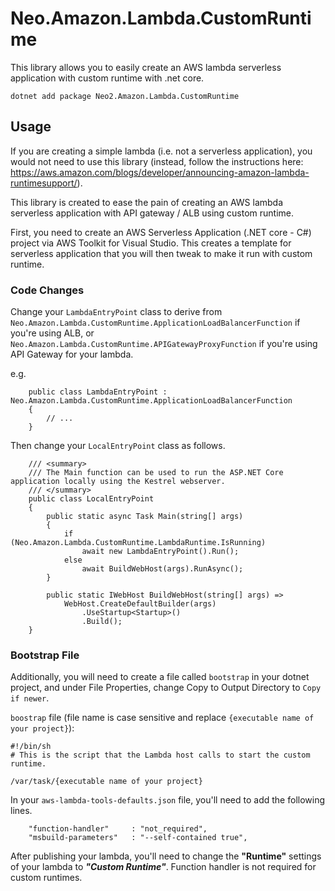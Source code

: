 ﻿# Neo.Amazon.Lambda.CustomRuntime

This library allows you to easily create an AWS lambda serverless application with custom runtime with .net core.

`dotnet add package Neo2.Amazon.Lambda.CustomRuntime`

## Usage

If you are creating a simple lambda (i.e. not a serverless application), you would not need to use this library (instead, follow the instructions here: https://aws.amazon.com/blogs/developer/announcing-amazon-lambda-runtimesupport/).

This library is created to ease the pain of creating an AWS lambda serverless application with API gateway / ALB using custom runtime.

First, you need to create an AWS Serverless Application (.NET core - C#) project via AWS Toolkit for Visual Studio. This creates a template for serverless application that you will then tweak to make it run with custom runtime.

### Code Changes

Change your `LambdaEntryPoint` class to derive from `Neo.Amazon.Lambda.CustomRuntime.ApplicationLoadBalancerFunction` if you're using ALB, or `Neo.Amazon.Lambda.CustomRuntime.APIGatewayProxyFunction` if you're using API Gateway for your lambda. 
  
e.g.
```
    public class LambdaEntryPoint : Neo.Amazon.Lambda.CustomRuntime.ApplicationLoadBalancerFunction
    {
        // ...
    }
```

Then change your `LocalEntryPoint` class as follows.

```
    /// <summary>
    /// The Main function can be used to run the ASP.NET Core application locally using the Kestrel webserver.
    /// </summary>
    public class LocalEntryPoint
    {
        public static async Task Main(string[] args)
        {
            if (Neo.Amazon.Lambda.CustomRuntime.LambdaRuntime.IsRunning)
                await new LambdaEntryPoint().Run();
            else
                await BuildWebHost(args).RunAsync();
        }

        public static IWebHost BuildWebHost(string[] args) =>
            WebHost.CreateDefaultBuilder(args)
                .UseStartup<Startup>()
                .Build();
    }
```

### Bootstrap File

Additionally, you will need to create a file called `bootstrap` in your dotnet project, and under File Properties, change Copy to Output Directory to `Copy if newer`.

`boostrap` file (file name is case sensitive and replace `{executable name of your project}`):
```
#!/bin/sh
# This is the script that the Lambda host calls to start the custom runtime.

/var/task/{executable name of your project}
```

In your `aws-lambda-tools-defaults.json` file, you'll need to add the following lines.

```
    "function-handler"     : "not_required",
    "msbuild-parameters"   : "--self-contained true",
```

After publishing your lambda, you'll need to change the **"Runtime"** settings of your lambda to ***"Custom Runtime"***. Function handler is not required for custom runtimes.

